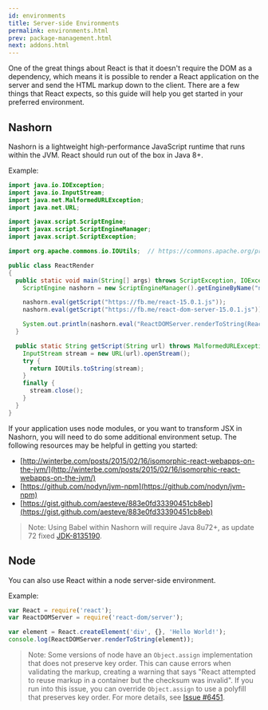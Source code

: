 ```yaml
---
id: environments
title: Server-side Environments
permalink: environments.html
prev: package-management.html
next: addons.html
---
```


One of the great things about React is that it doesn't require the DOM as a dependency, which means it is possible to render a React application on the server and send the HTML markup down to the client. There are a few things that React expects, so this guide will help you get started in your preferred environment.


## Nashorn

Nashorn is a lightweight high-performance JavaScript runtime that runs within the JVM. React should run out of the box in Java 8+.

Example:

```java
import java.io.IOException;
import java.io.InputStream;
import java.net.MalformedURLException;
import java.net.URL;

import javax.script.ScriptEngine;
import javax.script.ScriptEngineManager;
import javax.script.ScriptException;

import org.apache.commons.io.IOUtils;  // https://commons.apache.org/proper/commons-io/download_io.cgi

public class ReactRender
{
  public static void main(String[] args) throws ScriptException, IOException {
    ScriptEngine nashorn = new ScriptEngineManager().getEngineByName("nashorn");

    nashorn.eval(getScript("https://fb.me/react-15.0.1.js"));
    nashorn.eval(getScript("https://fb.me/react-dom-server-15.0.1.js"));

    System.out.println(nashorn.eval("ReactDOMServer.renderToString(React.createElement('div', {}, 'Hello World!'));"));
  }

  public static String getScript(String url) throws MalformedURLException, IOException {
    InputStream stream = new URL(url).openStream();
    try {
      return IOUtils.toString(stream);
    }
    finally {
      stream.close();
    }
  }
}
```

If your application uses node modules, or you want to transform JSX in Nashorn, you will need to do some additional environment setup. The following resources may be helpful in getting you started:

 * [http://winterbe.com/posts/2015/02/16/isomorphic-react-webapps-on-the-jvm/](http://winterbe.com/posts/2015/02/16/isomorphic-react-webapps-on-the-jvm/)
 * [https://github.com/nodyn/jvm-npm](https://github.com/nodyn/jvm-npm)
 * [https://gist.github.com/aesteve/883e0fd33390451cb8eb](https://gist.github.com/aesteve/883e0fd33390451cb8eb)

>Note: Using Babel within Nashorn will require Java 8u72+, as update 72 fixed [JDK-8135190](https://bugs.openjdk.java.net/browse/JDK-8135190).



## Node

You can also use React within a node server-side environment.

Example:

```js
var React = require('react');
var ReactDOMServer = require('react-dom/server');

var element = React.createElement('div', {}, 'Hello World!');
console.log(ReactDOMServer.renderToString(element));
```

>Note: Some versions of node have an `Object.assign` implementation that does not preserve key order. This can cause errors when validating the markup, creating a warning that says "React attempted to reuse markup in a container but the checksum was invalid". If you run into this issue, you can override `Object.assign` to use a polyfill that preserves key order. For more details, see [Issue #6451](https://github.com/facebook/react/issues/6451).



